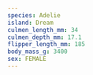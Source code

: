```yaml
---
species: Adelie
island: Dream
culmen_length_mm: 34
culmen_depth_mm: 17.1
flipper_length_mm: 185
body_mass_g: 3400
sex: FEMALE
---
```

